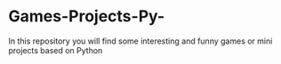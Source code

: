 # Games-Projects-Py-
In this repository you will find some interesting and funny games or mini projects based on Python
